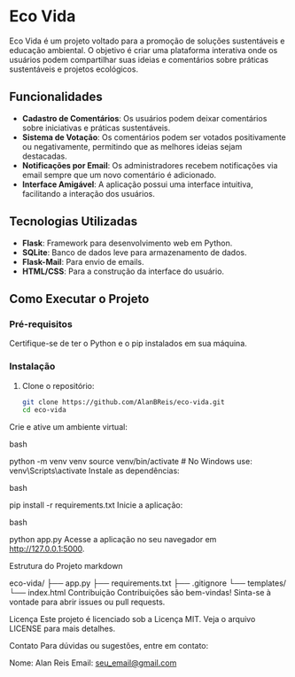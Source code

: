 # Eco Vida

Eco Vida é um projeto voltado para a promoção de soluções sustentáveis e educação ambiental. O objetivo é criar uma plataforma interativa onde os usuários podem compartilhar suas ideias e comentários sobre práticas sustentáveis e projetos ecológicos.

## Funcionalidades
- **Cadastro de Comentários**: Os usuários podem deixar comentários sobre iniciativas e práticas sustentáveis.
- **Sistema de Votação**: Os comentários podem ser votados positivamente ou negativamente, permitindo que as melhores ideias sejam destacadas.
- **Notificações por Email**: Os administradores recebem notificações via email sempre que um novo comentário é adicionado.
- **Interface Amigável**: A aplicação possui uma interface intuitiva, facilitando a interação dos usuários.

## Tecnologias Utilizadas
- **Flask**: Framework para desenvolvimento web em Python.
- **SQLite**: Banco de dados leve para armazenamento de dados.
- **Flask-Mail**: Para envio de emails.
- **HTML/CSS**: Para a construção da interface do usuário.

## Como Executar o Projeto
### Pré-requisitos
Certifique-se de ter o Python e o pip instalados em sua máquina.

### Instalação
1. Clone o repositório:
   ```bash
   git clone https://github.com/AlanBReis/eco-vida.git
   cd eco-vida

Crie e ative um ambiente virtual:

bash

python -m venv venv
source venv/bin/activate  # No Windows use: venv\Scripts\activate
Instale as dependências:

bash

pip install -r requirements.txt
Inicie a aplicação:

bash

python app.py
Acesse a aplicação no seu navegador em http://127.0.0.1:5000.

Estrutura do Projeto
markdown

eco-vida/
├── app.py
├── requirements.txt
├── .gitignore
└── templates/
    └── index.html
Contribuição
Contribuições são bem-vindas! Sinta-se à vontade para abrir issues ou pull requests.

Licença
Este projeto é licenciado sob a Licença MIT. Veja o arquivo LICENSE para mais detalhes.

Contato
Para dúvidas ou sugestões, entre em contato:

Nome: Alan Reis
Email: seu_email@gmail.com